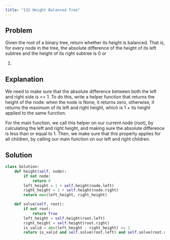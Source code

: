 ```yaml
---
title: "132 Height Balanced Tree"
---
```


## Problem

Given the root of a binary tree, return whether its height is balanced.
That is, for every node in the tree, the absolute difference of the
height of its left subtree and the height of its right subtree is 0 or

1.

## Explanation

We need to make sure that the absolute difference between both the left
and right side is \<= 1. To do this, write a helper function that
returns the height of the node: when the node is None, it returns zero,
otherwise, it returns the maximum of its left and right height, which is
1 + its height applied to the same function.

For the main function, we call this helper on our current node (root),
by calculating the left and right height, and making sure the absolute
difference is less than or equal to 1. Then, we make sure that this
property applies for all children, by calling our main function on our
left and right children.

## Solution

```py
class Solution:
    def height(self, node):
        if not node:
            return 0
        left_height = 1 + self.height(node.left)
        right_height = 1 + self.height(node.right)
        return max(left_height, right_height)

    def solve(self, root):
        if not root:
            return True
        left_height = self.height(root.left)
        right_height = self.height(root.right)
        is_valid = abs(left_height - right_height) <= 1
        return is_valid and self.solve(root.left) and self.solve(root.right)
```
